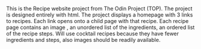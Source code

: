 This is the Recipe website project from The Odin Project (TOP). The project is designed entirely with html. The project displays a homepage with 3 links to recipes. Each link opens onto a child page with that recipe. Each recipe page contains an image , an unordered list of the ingredients, an ordered list of the recipe steps. Will use cocktail recipes because they have fewer ingredients and steps, also images should be readily available.

        

